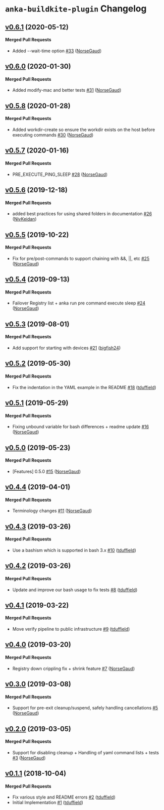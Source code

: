 # `anka-buildkite-plugin` Changelog

<!-- latest_release 0.6.1 -->
## [v0.6.1](https://github.com/chef/anka-buildkite-plugin/tree/v0.6.1) (2020-05-12)

#### Merged Pull Requests
- Added --wait-time option [#33](https://github.com/chef/anka-buildkite-plugin/pull/33) ([NorseGaud](https://github.com/NorseGaud))
<!-- latest_release -->

## [v0.6.0](https://github.com/chef/anka-buildkite-plugin/tree/v0.6.0) (2020-01-30)

#### Merged Pull Requests
- Added modify-mac and better tests [#31](https://github.com/chef/anka-buildkite-plugin/pull/31) ([NorseGaud](https://github.com/NorseGaud))

## [v0.5.8](https://github.com/chef/anka-buildkite-plugin/tree/v0.5.8) (2020-01-28)

#### Merged Pull Requests
- Added workdir-create so ensure the workdir exists on the host before executing commands [#30](https://github.com/chef/anka-buildkite-plugin/pull/30) ([NorseGaud](https://github.com/NorseGaud))

## [v0.5.7](https://github.com/chef/anka-buildkite-plugin/tree/v0.5.7) (2020-01-16)

#### Merged Pull Requests
- PRE_EXECUTE_PING_SLEEP [#28](https://github.com/chef/anka-buildkite-plugin/pull/28) ([NorseGaud](https://github.com/NorseGaud))

## [v0.5.6](https://github.com/chef/anka-buildkite-plugin/tree/v0.5.6) (2019-12-18)

#### Merged Pull Requests
- added best practices for using shared folders in documentation [#26](https://github.com/chef/anka-buildkite-plugin/pull/26) ([NivKeidan](https://github.com/NivKeidan))

## [v0.5.5](https://github.com/chef/anka-buildkite-plugin/tree/v0.5.5) (2019-10-22)

#### Merged Pull Requests
- Fix for pre/post-commands to support chaining with &amp;&amp;, ||, etc [#25](https://github.com/chef/anka-buildkite-plugin/pull/25) ([NorseGaud](https://github.com/NorseGaud))

## [v0.5.4](https://github.com/chef/anka-buildkite-plugin/tree/v0.5.4) (2019-09-13)

#### Merged Pull Requests
- Failover Registry list + anka run pre command execute sleep [#24](https://github.com/chef/anka-buildkite-plugin/pull/24) ([NorseGaud](https://github.com/NorseGaud))

## [v0.5.3](https://github.com/chef/anka-buildkite-plugin/tree/v0.5.3) (2019-08-01)

#### Merged Pull Requests
- Add support for starting with devices [#21](https://github.com/chef/anka-buildkite-plugin/pull/21) ([bigfish24](https://github.com/bigfish24))

## [v0.5.2](https://github.com/chef/anka-buildkite-plugin/tree/v0.5.2) (2019-05-30)

#### Merged Pull Requests
- Fix the indentation in the YAML example in the README [#18](https://github.com/chef/anka-buildkite-plugin/pull/18) ([tduffield](https://github.com/tduffield))

## [v0.5.1](https://github.com/chef/anka-buildkite-plugin/tree/v0.5.1) (2019-05-29)

#### Merged Pull Requests
- Fixing unbound variable for bash differences + readme update [#16](https://github.com/chef/anka-buildkite-plugin/pull/16) ([NorseGaud](https://github.com/NorseGaud))

## [v0.5.0](https://github.com/chef/anka-buildkite-plugin/tree/v0.5.0) (2019-05-23)

#### Merged Pull Requests
- [Features] 0.5.0 [#15](https://github.com/chef/anka-buildkite-plugin/pull/15) ([NorseGaud](https://github.com/NorseGaud))

## [v0.4.4](https://github.com/chef/anka-buildkite-plugin/tree/v0.4.4) (2019-04-01)

#### Merged Pull Requests
- Terminology changes [#11](https://github.com/chef/anka-buildkite-plugin/pull/11) ([NorseGaud](https://github.com/NorseGaud))

## [v0.4.3](https://github.com/chef/anka-buildkite-plugin/tree/v0.4.3) (2019-03-26)

#### Merged Pull Requests
- Use a bashism which is supported in bash 3.x [#10](https://github.com/chef/anka-buildkite-plugin/pull/10) ([tduffield](https://github.com/tduffield))

## [v0.4.2](https://github.com/chef/anka-buildkite-plugin/tree/v0.4.2) (2019-03-26)

#### Merged Pull Requests
- Update and improve our bash usage to fix tests [#8](https://github.com/chef/anka-buildkite-plugin/pull/8) ([tduffield](https://github.com/tduffield))

## [v0.4.1](https://github.com/chef/anka-buildkite-plugin/tree/v0.4.1) (2019-03-22)

#### Merged Pull Requests
- Move verify pipeline to public infrastructure [#9](https://github.com/chef/anka-buildkite-plugin/pull/9) ([tduffield](https://github.com/tduffield))

## [v0.4.0](https://github.com/chef/anka-buildkite-plugin/tree/v0.4.0) (2019-03-20)

#### Merged Pull Requests
- Registry down crippling fix + shrink feature [#7](https://github.com/chef/anka-buildkite-plugin/pull/7) ([NorseGaud](https://github.com/NorseGaud))

## [v0.3.0](https://github.com/chef/anka-buildkite-plugin/tree/v0.3.0) (2019-03-08)

#### Merged Pull Requests
- Support for pre-exit cleanup/suspend, safely handling cancellations [#5](https://github.com/chef/anka-buildkite-plugin/pull/5) ([NorseGaud](https://github.com/NorseGaud))

## [v0.2.0](https://github.com/chef/anka-buildkite-plugin/tree/v0.2.0) (2019-03-05)

#### Merged Pull Requests
- Support for disabling cleanup + Handling of yaml command lists + tests [#3](https://github.com/chef/anka-buildkite-plugin/pull/3) ([NorseGaud](https://github.com/NorseGaud))

## [v0.1.1](https://github.com/chef/anka-buildkite-plugin/tree/v0.1.1) (2018-10-04)

#### Merged Pull Requests
- Fix various style and README errors [#2](https://github.com/chef/anka-buildkite-plugin/pull/2) ([tduffield](https://github.com/tduffield))
- Initial Implementation [#1](https://github.com/chef/anka-buildkite-plugin/pull/1) ([tduffield](https://github.com/tduffield))